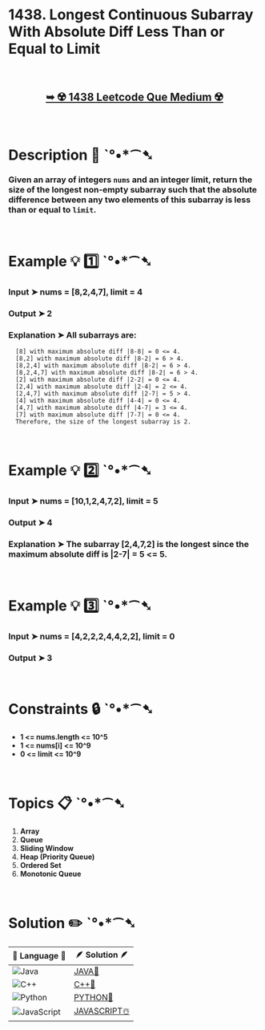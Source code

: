 # 1438. Longest Continuous Subarray With Absolute Diff Less Than or Equal to Limit

</br>

<h2 align="center"> 

<a href="https://leetcode.com/problems/longest-continuous-subarray-with-absolute-diff-less-than-or-equal-to-limit/description/?envType=daily-question&envId=2024-06-23"><strong>➥ ☢️ 1438 Leetcode Que Medium ☢️ </strong></a>
</h2>

</br>

# Description 📜 ˋ°•*⁀➷

### Given an array of integers `nums` and an integer limit, return the size of the longest **non-empty** subarray such that the absolute difference between any two elements of this subarray is less than or equal to `limit`.

</br>

# Example 💡 1️⃣ ˋ°•*⁀➷

  ### Input  ➤ nums = [8,2,4,7], limit = 4

  ### Output  ➤ 2

  ### Explanation  ➤ All subarrays are: 

      [8] with maximum absolute diff |8-8| = 0 <= 4.
      [8,2] with maximum absolute diff |8-2| = 6 > 4. 
      [8,2,4] with maximum absolute diff |8-2| = 6 > 4.
      [8,2,4,7] with maximum absolute diff |8-2| = 6 > 4.
      [2] with maximum absolute diff |2-2| = 0 <= 4.
      [2,4] with maximum absolute diff |2-4| = 2 <= 4.
      [2,4,7] with maximum absolute diff |2-7| = 5 > 4.
      [4] with maximum absolute diff |4-4| = 0 <= 4.
      [4,7] with maximum absolute diff |4-7| = 3 <= 4.
      [7] with maximum absolute diff |7-7| = 0 <= 4. 
      Therefore, the size of the longest subarray is 2.

</br>

# Example 💡 2️⃣ ˋ°•*⁀➷

  ### Input ➤  nums = [10,1,2,4,7,2], limit = 5

  ### Output  ➤ 4

  ### Explanation ➤ The subarray [2,4,7,2] is the longest since the maximum absolute diff is |2-7| = 5 <= 5.


</br>

# Example 💡 3️⃣ ˋ°•*⁀➷

  ### Input ➤  nums = [4,2,2,2,4,4,2,2], limit = 0

  ### Output  ➤ 3

</br>

# Constraints 🔒 ˋ°•*⁀➷

- **1 <= nums.length <= 10^5**
- **1 <= nums[i] <= 10^9**
- **0 <= limit <= 10^9**

</br>

# Topics 📋 ˋ°•*⁀➷

1. **Array**
2. **Queue**
3. **Sliding Window**
4. **Heap (Priority Queue)**
5. **Ordered Set**
6. **Monotonic Queue**

</br>

# Solution ✏️ ˋ°•*⁀➷

| 📒 Language 📒  | 🪶 Solution 🪶 |
| ------------- | ------------- |
|  ![Java](https://img.shields.io/badge/java-%23ED8B00.svg?style=for-the-badge&logo=openjdk&logoColor=white)  | [JAVA🍁](https://github.com/Prakhar-002/LEETCODE/blob/main/%F0%9F%93%9C%20Daily%20Challange%20%F0%9F%92%A1/06%20June%20%20%F0%9F%8C%9E%202024/23%20-%2006%20-%202024%20---%201438.%20Longest%20Continuous%20Subarray%20With%20Absolute%20Diff%20Less%20Than%20or%20Equal%20to%20Limit%20%E2%98%83%EF%B8%8F%20%F0%9F%8D%81%20%F0%9F%8D%B0%20%F0%9F%8E%B2/%F0%9F%8D%81JAVA_1438LongestSubArrAbsDiffLessOrEqToLimit.java) |
|  ![C++](https://img.shields.io/badge/c++-%2300599C.svg?style=for-the-badge&logo=c%2B%2B&logoColor=white)  | [C++🎲](https://github.com/Prakhar-002/LEETCODE/blob/main/%F0%9F%93%9C%20Daily%20Challange%20%F0%9F%92%A1/06%20June%20%20%F0%9F%8C%9E%202024/23%20-%2006%20-%202024%20---%201438.%20Longest%20Continuous%20Subarray%20With%20Absolute%20Diff%20Less%20Than%20or%20Equal%20to%20Limit%20%E2%98%83%EF%B8%8F%20%F0%9F%8D%81%20%F0%9F%8D%B0%20%F0%9F%8E%B2/%F0%9F%8E%B2CPP_1438LongestSubArrAbsDiffLessOrEqToLimit.cpp)  |
|  ![Python](https://img.shields.io/badge/python-3670A0?style=for-the-badge&logo=python&logoColor=ffdd54)    | [PYTHON🍰](https://github.com/Prakhar-002/LEETCODE/blob/main/%F0%9F%93%9C%20Daily%20Challange%20%F0%9F%92%A1/06%20June%20%20%F0%9F%8C%9E%202024/23%20-%2006%20-%202024%20---%201438.%20Longest%20Continuous%20Subarray%20With%20Absolute%20Diff%20Less%20Than%20or%20Equal%20to%20Limit%20%E2%98%83%EF%B8%8F%20%F0%9F%8D%81%20%F0%9F%8D%B0%20%F0%9F%8E%B2/%F0%9F%8D%B0PYTHON_1438LongestSubArrAbsDiffLessOrEqToLimit.py) |
| ![JavaScript](https://img.shields.io/badge/javascript-%23323330.svg?style=for-the-badge&logo=javascript&logoColor=%23F7DF1E)   | [JAVASCRIPT☃️](https://github.com/Prakhar-002/LEETCODE/blob/main/%F0%9F%93%9C%20Daily%20Challange%20%F0%9F%92%A1/06%20June%20%20%F0%9F%8C%9E%202024/23%20-%2006%20-%202024%20---%201438.%20Longest%20Continuous%20Subarray%20With%20Absolute%20Diff%20Less%20Than%20or%20Equal%20to%20Limit%20%E2%98%83%EF%B8%8F%20%F0%9F%8D%81%20%F0%9F%8D%B0%20%F0%9F%8E%B2/%E2%98%83%EF%B8%8FJAVASCRIPT_1438LongestSubArrAbsDiffLessOrEqToLimit.js) |